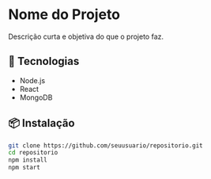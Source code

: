 # Nome do Projeto

Descrição curta e objetiva do que o projeto faz.

## 🚀 Tecnologias

- Node.js
- React
- MongoDB

## 📦 Instalação

```bash
git clone https://github.com/seuusuario/repositorio.git
cd repositorio
npm install
npm start
